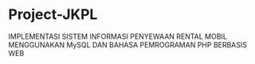 # Project-JKPL
IMPLEMENTASI SISTEM INFORMASI PENYEWAAN RENTAL MOBIL MENGGUNAKAN MySQL DAN BAHASA PEMROGRAMAN PHP BERBASIS WEB
